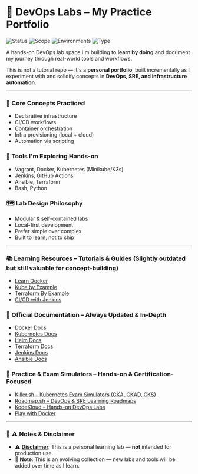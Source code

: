 # 🧪 DevOps Labs – My Practice Portfolio

![Status](https://img.shields.io/badge/status-active-brightgreen)
![Scope](https://img.shields.io/badge/scope-learning-orange)
![Environments](https://img.shields.io/badge/env-local--only-blue)
![Type](https://img.shields.io/badge/type-portfolio-blueviolet)


A hands-on DevOps lab space I'm building to **learn by doing** and document my journey through real-world tools and workflows.

This is not a tutorial repo — it's a **personal portfolio**, built incrementally as I experiment with and solidify concepts in **DevOps, SRE, and infrastructure automation**.


---

### 🧠 Core Concepts Practiced
- Declarative infrastructure
- CI/CD workflows
- Container orchestration
- Infra provisioning (local + cloud)
- Automation via scripting


### 🧰 Tools I'm Exploring Hands-on
- Vagrant, Docker, Kubernetes (Minikube/K3s)
- Jenkins, GitHub Actions
- Ansible, Terraform
- Bash, Python


### 🗺️ Lab Design Philosophy
- Modular & self-contained labs
- Local-first development
- Prefer simple over complex
- Built to learn, not to ship

---

### 📚 Learning Resources – Tutorials & Guides (Slightly outdated but still valuable for concept-building)

- [Learn Docker](https://docker-curriculum.com/)
- [Kube by Example](https://kubebyexample.com/)
- [Terraform By Example](https://www.terraformbyexample.com/)
- [CI/CD with Jenkins](https://devopscube.com/jenkins-2-tutorials-getting-started-guide/)


### 📄 Official Documentation – Always Updated & In-Depth

- [Docker Docs](https://docs.docker.com/)
- [Kubernetes Docs](https://kubernetes.io/docs/)
- [Helm Docs](https://helm.sh/docs/)
- [Terraform Docs](https://developer.hashicorp.com/terraform/docs)
- [Jenkins Docs](https://www.jenkins.io/doc/)
- [Ansible Docs](https://docs.ansible.com/)


### 🧪 Practice & Exam Simulators – Hands-on & Certification-Focused

- [Killer.sh – Kubernetes Exam Simulators (CKA, CKAD, CKS)](https://killer.sh/)
- [Roadmap.sh – DevOps & SRE Learning Roadmaps](https://roadmap.sh/)
- [KodeKloud – Hands-on DevOps Labs](https://kodekloud.com)
- [Play with Docker](https://labs.play-with-docker.com/)


---

### 🧾 ⚠️ Notes & Disclaimer

- ⚠️ **[Disclaimer](DISCLAIMER.md)**: This is a personal learning lab — **not** intended for production use.  
- 🔄 **Note**: This is an evolving collection — new labs and tools will be added over time as I learn.
